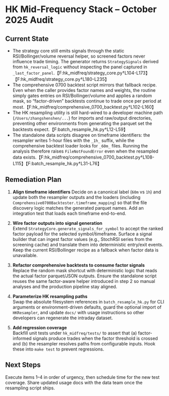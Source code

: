 # HK Mid-Frequency Stack – October 2025 Audit

## Current State
- The strategy core still emits signals through the static RSI/Bollinger/volume reversal helper, so screened factors never influence trade timing. The generator returns `StrategySignals` derived from `hk_reversal_logic` without inspecting the panel captured in `_last_factor_panel`.【F:hk_midfreq/strategy_core.py†L104-L173】【F:hk_midfreq/strategy_core.py†L180-L235】
- The comprehensive 0700 backtest script mirrors that fallback recipe. Even when the caller provides factor names and weights, the routine simply gates entries on RSI/Bollinger/volume and applies a random mask, so “factor-driven” backtests continue to trade once per period at most.【F:hk_midfreq/comprehensive_0700_backtest.py†L102-L160】
- The HK resampling utility is still hard-wired to a developer machine path (`/Users/zhangshenshen/...`) for imports and raw/output directories, preventing other environments from generating the parquet set the backtests expect.【F:batch_resample_hk.py†L12-L59】
- The standalone data scripts disagree on timeframe identifiers: the resampler writes 1-hour files with the `_1h_` suffix, while the comprehensive backtest loader looks for `_60m_` files. Running the analysis therefore raises `FileNotFoundError` even when the resampled data exists.【F:hk_midfreq/comprehensive_0700_backtest.py†L108-L115】【F:batch_resample_hk.py†L31-L76】

## Remediation Plan
1. **Align timeframe identifiers**
   Decide on a canonical label (`60m` vs `1h`) and update both the resampler outputs and the loaders (including `Comprehensive0700Backtester.timeframe_mapping`) so that the file discovery logic matches the generated parquet names. Add an integration test that loads each timeframe end-to-end.

2. **Wire factor outputs into signal generation**  
   Extend `StrategyCore.generate_signals_for_symbol` to accept the ranked factor payload for the selected symbol/timeframe. Surface a signal builder that can ingest factor values (e.g., StochRSI series from the screening cache) and translate them into deterministic entry/exit events. Keep the current RSI/Bollinger recipe as a fallback when factor data is unavailable.

3. **Refactor comprehensive backtests to consume factor signals**  
   Replace the random mask shortcut with deterministic logic that reads the actual factor parquet/JSON outputs. Ensure the standalone script reuses the same factor-aware helper introduced in step 2 so manual analyses and the production pipeline stay aligned.

4. **Parameterize HK resampling paths**  
   Swap the absolute filesystem references in `batch_resample_hk.py` for CLI arguments or environment-driven defaults, guard the optional import of `HKResampler`, and update `docs/` with usage instructions so other developers can regenerate the intraday dataset.

5. **Add regression coverage**  
   Backfill unit tests under `hk_midfreq/tests/` to assert that (a) factor-informed signals produce trades when the factor threshold is crossed and (b) the resampler resolves paths from configurable inputs. Hook these into `make test` to prevent regressions.

## Next Steps
Execute items 1–4 in order of urgency, then schedule time for the new test coverage. Share updated usage docs with the data team once the resampling script ships.
